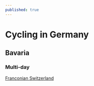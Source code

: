 ```yaml
---
published: true
---
```

# Cycling in Germany

## Bavaria

### Multi-day

[Franconian Switzerland](franconian-switzerland.md)